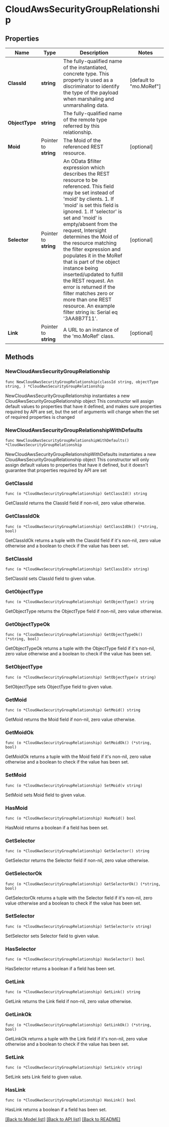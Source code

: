 # CloudAwsSecurityGroupRelationship

## Properties

Name | Type | Description | Notes
------------ | ------------- | ------------- | -------------
**ClassId** | **string** | The fully-qualified name of the instantiated, concrete type. This property is used as a discriminator to identify the type of the payload when marshaling and unmarshaling data. | [default to "mo.MoRef"]
**ObjectType** | **string** | The fully-qualified name of the remote type referred by this relationship. | 
**Moid** | Pointer to **string** | The Moid of the referenced REST resource. | [optional] 
**Selector** | Pointer to **string** | An OData $filter expression which describes the REST resource to be referenced. This field may be set instead of &#39;moid&#39; by clients. 1. If &#39;moid&#39; is set this field is ignored. 1. If &#39;selector&#39; is set and &#39;moid&#39; is empty/absent from the request, Intersight determines the Moid of the resource matching the filter expression and populates it in the MoRef that is part of the object instance being inserted/updated to fulfill the REST request. An error is returned if the filter matches zero or more than one REST resource. An example filter string is: Serial eq &#39;3AA8B7T11&#39;. | [optional] 
**Link** | Pointer to **string** | A URL to an instance of the &#39;mo.MoRef&#39; class. | [optional] 

## Methods

### NewCloudAwsSecurityGroupRelationship

`func NewCloudAwsSecurityGroupRelationship(classId string, objectType string, ) *CloudAwsSecurityGroupRelationship`

NewCloudAwsSecurityGroupRelationship instantiates a new CloudAwsSecurityGroupRelationship object
This constructor will assign default values to properties that have it defined,
and makes sure properties required by API are set, but the set of arguments
will change when the set of required properties is changed

### NewCloudAwsSecurityGroupRelationshipWithDefaults

`func NewCloudAwsSecurityGroupRelationshipWithDefaults() *CloudAwsSecurityGroupRelationship`

NewCloudAwsSecurityGroupRelationshipWithDefaults instantiates a new CloudAwsSecurityGroupRelationship object
This constructor will only assign default values to properties that have it defined,
but it doesn't guarantee that properties required by API are set

### GetClassId

`func (o *CloudAwsSecurityGroupRelationship) GetClassId() string`

GetClassId returns the ClassId field if non-nil, zero value otherwise.

### GetClassIdOk

`func (o *CloudAwsSecurityGroupRelationship) GetClassIdOk() (*string, bool)`

GetClassIdOk returns a tuple with the ClassId field if it's non-nil, zero value otherwise
and a boolean to check if the value has been set.

### SetClassId

`func (o *CloudAwsSecurityGroupRelationship) SetClassId(v string)`

SetClassId sets ClassId field to given value.


### GetObjectType

`func (o *CloudAwsSecurityGroupRelationship) GetObjectType() string`

GetObjectType returns the ObjectType field if non-nil, zero value otherwise.

### GetObjectTypeOk

`func (o *CloudAwsSecurityGroupRelationship) GetObjectTypeOk() (*string, bool)`

GetObjectTypeOk returns a tuple with the ObjectType field if it's non-nil, zero value otherwise
and a boolean to check if the value has been set.

### SetObjectType

`func (o *CloudAwsSecurityGroupRelationship) SetObjectType(v string)`

SetObjectType sets ObjectType field to given value.


### GetMoid

`func (o *CloudAwsSecurityGroupRelationship) GetMoid() string`

GetMoid returns the Moid field if non-nil, zero value otherwise.

### GetMoidOk

`func (o *CloudAwsSecurityGroupRelationship) GetMoidOk() (*string, bool)`

GetMoidOk returns a tuple with the Moid field if it's non-nil, zero value otherwise
and a boolean to check if the value has been set.

### SetMoid

`func (o *CloudAwsSecurityGroupRelationship) SetMoid(v string)`

SetMoid sets Moid field to given value.

### HasMoid

`func (o *CloudAwsSecurityGroupRelationship) HasMoid() bool`

HasMoid returns a boolean if a field has been set.

### GetSelector

`func (o *CloudAwsSecurityGroupRelationship) GetSelector() string`

GetSelector returns the Selector field if non-nil, zero value otherwise.

### GetSelectorOk

`func (o *CloudAwsSecurityGroupRelationship) GetSelectorOk() (*string, bool)`

GetSelectorOk returns a tuple with the Selector field if it's non-nil, zero value otherwise
and a boolean to check if the value has been set.

### SetSelector

`func (o *CloudAwsSecurityGroupRelationship) SetSelector(v string)`

SetSelector sets Selector field to given value.

### HasSelector

`func (o *CloudAwsSecurityGroupRelationship) HasSelector() bool`

HasSelector returns a boolean if a field has been set.

### GetLink

`func (o *CloudAwsSecurityGroupRelationship) GetLink() string`

GetLink returns the Link field if non-nil, zero value otherwise.

### GetLinkOk

`func (o *CloudAwsSecurityGroupRelationship) GetLinkOk() (*string, bool)`

GetLinkOk returns a tuple with the Link field if it's non-nil, zero value otherwise
and a boolean to check if the value has been set.

### SetLink

`func (o *CloudAwsSecurityGroupRelationship) SetLink(v string)`

SetLink sets Link field to given value.

### HasLink

`func (o *CloudAwsSecurityGroupRelationship) HasLink() bool`

HasLink returns a boolean if a field has been set.


[[Back to Model list]](../README.md#documentation-for-models) [[Back to API list]](../README.md#documentation-for-api-endpoints) [[Back to README]](../README.md)


